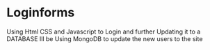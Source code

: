# Loginforms
Using Html CSS  and Javascript to Login and further Updating it to a DATABASE
Ill be Using MongoDB to update the new users to the site 

